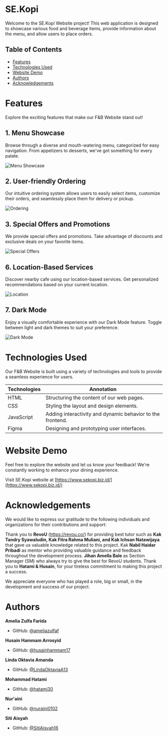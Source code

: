 # SE.Kopi

Welcome to the SE.Kopi Website project! This web application is designed to showcase various food and beverage items, provide information about the menu, and allow users to place orders.

## Table of Contents

- [Features](#features)
- [Technologies Used](#technologiesused)
- [Website Demo](websitedemo)
- [Authors](#Authors)
- [Acknowledgements](#Acknowledgements)

# Features

Explore the exciting features that make our F&B Website stand out!

## 1. Menu Showcase

Browse through a diverse and mouth-watering menu, categorized for easy navigation. From appetizers to desserts, we've got something for every palate.

![Menu Showcase](https://i.ibb.co/fH471mD/Menu.jpg)

## 2. User-friendly Ordering

Our intuitive ordering system allows users to easily select items, customize their orders, and seamlessly place them for delivery or pickup.

![Ordering](https://i.ibb.co/SdzsS8t/Transaction.jpg)

## 3. Special Offers and Promotions

We provide special offers and promotions. Take advantage of discounts and exclusive deals on your favorite items.

![Special Offers](https://i.ibb.co/DtJK6bk/Promotion.png)

## 6. Location-Based Services

Discover nearby cafe using our location-based services. Get personalized recommendations based on your current location.

![Location](https://i.ibb.co/K91K3Fr/Store.png)

## 7. Dark Mode

Enjoy a visually comfortable experience with our Dark Mode feature. Toggle between light and dark themes to suit your preference.

![Dark Mode](https://i.ibb.co/0FcYqVL/Darkmode.jpg)



# Technologies Used

Our F&B Website is built using a variety of technologies and tools to provide a seamless experience for users.

| Technologies | Annotation |
|----------|----------|
| HTML | Structuring the content of our web pages.| 
| CSS| Styling the layout and design elements. |
| JavaScript| Adding interactivity and dynamic behavior to the frontend.|
| Figma | Designing and prototyping user interfaces.|

# Website Demo

Feel free to explore the website and let us know your feedback! We're constantly working to enhance your dining experience. 

Visit SE.Kopi website at [https://www.sekopi.biz.id/](https://www.sekopi.biz.id/)


# Acknowledgements

We would like to express our gratitude to the following individuals and organizations for their contributions and support:


Thank you to **RevoU** (https://revou.co/) for providing best tutor such as **Kak Tandry Syawaludin, Kak Fitra Rahma Muliani, and Kak Ichsan Natawijaya** that gave us valuable knowledge related to this project. Kak **Nabil Haidar Pribadi** as mentor who providing valuable guidance and feedback throughout the development process. **Jihan Amella Bale** as Section Manager (SM) who always try to give the best for RevoU students. Thank you to **Hatami & Husain**, for your tireless commitment to making this project a success.

We appreciate everyone who has played a role, big or small, in the development and success of our project.


# Authors

**Amelia Zulfa Farida**
  - GitHub: [@ameliazulfaf](https://github.com/ameliazulfaf)
   
**Husain Hammam Arrosyid**
  - GitHub: [@husainhammam17](https://github.com/husainhammam17)

**Linda Oktavia Amanda**
  - GitHub: [@LindaOktaviaA13](https://github.com/LindaOktaviaA13)
  
**Mohammad Hatami**
  - GitHub: [@hatami30](https://github.com/hatami30)
  
**Nur'aini**
  - GitHub: [@nuraini0102](https://github.com/nuraini0102)
 
**Siti Aisyah**
  - GitHub: [@SitiAisyah16](https://github.com/SitiAisyah16)

